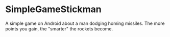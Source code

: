# SimpleGameStickman
A simple game on Android about a man dodging homing missiles. The more points you gain, the "smarter" the rockets become.

[Download link]:https://disk.yandex.ru/d/d6O189A6_4oQfw
